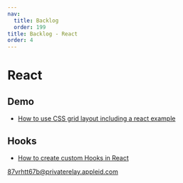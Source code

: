 ```yaml
---
nav:
  title: Backlog
  order: 199
title: Backlog - React
order: 4
---
```


# React

## Demo

- [How to use CSS grid layout including a react example](https://blog.devgenius.io/how-to-use-css-grid-layout-including-a-react-example-ea67455e902b)

## Hooks

- [How to create custom Hooks in React](https://tech.groww.in/how-to-create-custom-hooks-in-react-4afe38acc211?source=collection_home---4------2-----------------------)





87vrhtt67b@privaterelay.appleid.com